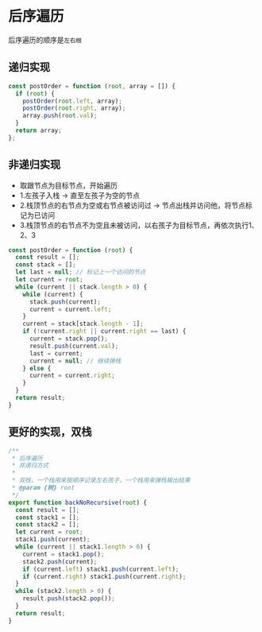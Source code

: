 # 后序遍历

后序遍历的顺序是`左右根`

## 递归实现

```javascript
const postOrder = function (root, array = []) {
  if (root) {
    postOrder(root.left, array);
    postOrder(root.right, array);
    array.push(root.val);
  }
  return array;
};
```

## 非递归实现

* 取跟节点为目标节点，开始遍历
* 1.左孩子入栈 -> 直至左孩子为空的节点
* 2.栈顶节点的右节点为空或右节点被访问过 -> 节点出栈并访问他，将节点标记为已访问
* 3.栈顶节点的右节点不为空且未被访问，以右孩子为目标节点，再依次执行1、2、3

```javascript
const postOrder = function (root) {
  const result = [];
  const stack = [];
  let last = null; // 标记上一个访问的节点
  let current = root;
  while (current || stack.length > 0) {
    while (current) {
      stack.push(current);
      current = current.left;
    }
    current = stack[stack.length - 1];
    if (!current.right || current.right == last) {
      current = stack.pop();
      result.push(current.val);
      last = current;
      current = null; // 继续弹栈
    } else {
      current = current.right;
    }
  }
  return result;
}
```

## 更好的实现，双栈

```javascript
/**
 * 后序遍历
 * 非递归方式
 *
 * 双栈，一个栈用来按顺序记录左右孩子，一个栈用来弹栈输出结果
 * @param {树} root
 */
export function backNoRecursive(root) {
  const result = [];
  const stack1 = [];
  const stack2 = [];
  let current = root;
  stack1.push(current);
  while (current || stack1.length > 0) {
    current = stack1.pop();
    stack2.push(current);
    if (current.left) stack1.push(current.left);
    if (current.right) stack1.push(current.right);
  }
  while (stack2.length > 0) {
    result.push(stack2.pop());
  }
  return result;
}
```
